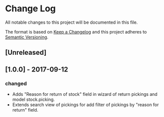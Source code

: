 # Change Log
All notable changes to this project will be documented in this file.

The format is based on [Keep a Changelog](http://keepachangelog.com/)
and this project adheres to [Semantic Versioning](http://semver.org/).

## [Unreleased]


## [1.0.0] - 2017-09-12
### changed
- Adds "Reason for return of stock" field in wizard of return pickings and model stock.picking.
- Extends search view of pickings for add filter of pickings by "reason for return" field.
